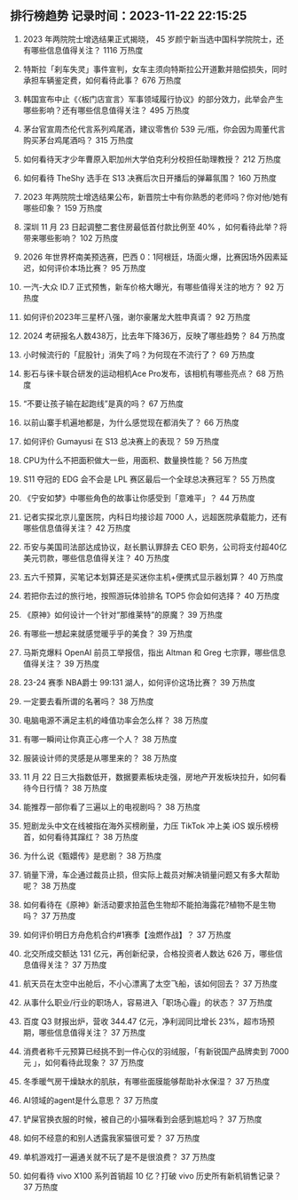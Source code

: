 
## 排行榜趋势 记录时间：2023-11-22 22:15:25
  
  1. 2023 年两院院士增选结果正式揭晓， 45 岁颜宁新当选中国科学院院士，还有哪些信息值得关注？ 1116 万热度
    
  2. 特斯拉「刹车失灵」事件宣判，女车主须向特斯拉公开道歉并赔偿损失，同时承担车辆鉴定费，如何看待此事？ 676 万热度
    
  3. 韩国宣布中止《〈板门店宣言〉军事领域履行协议》的部分效力，此举会产生哪些影响？还有哪些信息值得关注？ 495 万热度
    
  4. 茅台官宣周杰伦代言系列鸡尾酒，建议零售价 539 元/瓶，你会因为周董代言购买茅台鸡尾酒吗？ 315 万热度
    
  5. 如何看待天才少年曹原入职加州大学伯克利分校担任助理教授？ 212 万热度
    
  6. 如何看待 TheShy 选手在 S13 决赛后次日开播后的弹幕氛围？ 160 万热度
    
  7. 2023 年两院院士增选结果公布，新晋院士中有你熟悉的老师吗？你对他/她有哪些印象？ 159 万热度
    
  8. 深圳 11 月 23 日起调整二套住房最低首付款比例至 40% ，如何看待此举？将带来哪些影响？ 102 万热度
    
  9. 2026 年世界杯南美预选赛，巴西 0：1阿根廷，场面火爆，比赛因场外因素延迟，如何评价本场比赛？ 95 万热度
    
  10. 一汽-大众 ID.7 正式预售，新车价格大曝光，有哪些值得关注的地方？ 92 万热度
    
  11. 如何评价2023年三星杯八强，谢尔豪屠龙大胜申真谞？ 92 万热度
    
  12. 2024 考研报名人数438万，比去年下降36万，反映了哪些趋势？ 84 万热度
    
  13. 小时候流行的「屁股针」消失了吗？为何现在不流行了？ 69 万热度
    
  14. 影石与徕卡联合研发的运动相机Ace Pro发布，该相机有哪些亮点？ 68 万热度
    
  15. “不要让孩子输在起跑线”是真的吗？ 67 万热度
    
  16. 以前山寨手机遍地都是，为什么感觉现在都消失了？ 66 万热度
    
  17. 如何评价 Gumayusi 在 S13 总决赛上的表现？ 59 万热度
    
  18. CPU为什么不把面积做大一些，用面积、数量换性能？ 56 万热度
    
  19. S11 夺冠的 EDG 会不会是 LPL 赛区最后一个全球总决赛冠军？ 55 万热度
    
  20. 《宁安如梦》中哪些角色的故事让你感受到「意难平」？ 44 万热度
    
  21. 记者实探北京儿童医院，内科日均接诊超 7000 人，远超医院承载能力，还有哪些信息值得关注？ 42 万热度
    
  22. 币安与美国司法部达成协议，赵长鹏认罪辞去 CEO 职务，公司将支付超40亿美元罚款，哪些信息值得关注？ 40 万热度
    
  23. 五六千预算，买笔记本划算还是买迷你主机+便携式显示器划算？ 40 万热度
    
  24. 若把你去过的旅行地，按照游玩体验排名 TOP5 你会如何选择？ 40 万热度
    
  25. 《原神》如何设计一个针对“那维莱特”的原魔？ 39 万热度
    
  26. 有哪些一想起来就感觉暖乎乎的美食？ 39 万热度
    
  27. 马斯克爆料 OpenAI 前员工举报信，指出 Altman 和 Greg 七宗罪，哪些信息值得关注？ 39 万热度
    
  28. 23-24 赛季 NBA爵士 99:131 湖人，如何评价这场比赛？ 39 万热度
    
  29. 一定要去看所谓的名著吗？ 38 万热度
    
  30. 电脑电源不满足主机的峰值功率会怎么样？ 38 万热度
    
  31. 有哪一瞬间让你真正心疼一个人？ 38 万热度
    
  32. 服装设计师的灵感是从哪里来的？ 38 万热度
    
  33. 11 月 22 日三大指数低开，数据要素板块走强，房地产开发板块拉升，如何看待今日行情？ 38 万热度
    
  34. 能推荐一部你看了三遍以上的电视剧吗？ 38 万热度
    
  35. 短剧龙头中文在线被指在海外买榜刷量，力压 TikTok 冲上美 iOS 娱乐榜榜首，如何看待其蹿红？ 38 万热度
    
  36. 为什么说《甄嬛传》是悲剧？ 38 万热度
    
  37. 销量下滑，车企通过裁员止损，但实际上裁员对解决销量问题又有多大帮助呢？ 38 万热度
    
  38. 如何看待在《原神》新活动要求拍蓝色生物却不能拍海露花?植物不是生物吗？ 37 万热度
    
  39. 如何评价明日方舟危机合约#1赛季【浊燃作战】？ 37 万热度
    
  40. 北交所成交额达 131 亿元，再创新纪录，合格投资者人数达 626 万，哪些信息值得关注？ 37 万热度
    
  41. 航天员在太空中出舱后，不小心漂离了太空飞船，该如何回去？ 37 万热度
    
  42. 从事什么职业/行业的职场人，容易进入「职场心霾」的状态？ 37 万热度
    
  43. 百度 Q3 财报出炉，营收 344.47 亿元，净利润同比增长 23%，超市场预期，哪些信息值得关注？ 37 万热度
    
  44. 消费者称千元预算已经挑不到一件心仪的羽绒服，「有新锐国产品牌卖到 7000 元 」，如何看待此现象？ 37 万热度
    
  45. 冬季暖气房干燥缺水的肌肤，有哪些面膜能够帮助补水保湿？ 37 万热度
    
  46. AI领域的agent是什么意思？ 37 万热度
    
  47. 铲屎官换衣服的时候，被自己的小猫咪看到会感到尴尬吗？ 37 万热度
    
  48. 如何不经意的和别人透露我家猫很可爱？ 37 万热度
    
  49. 单机游戏打一遍通关就不玩了是不是很浪费？ 37 万热度
    
  50. 如何看待 vivo X100 系列首销超 10 亿？打破 vivo 历史所有新机销售记录？ 37 万热度
    